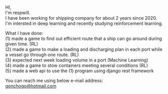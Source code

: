 HI,  
I'm respwill.  
I have been working for shipping company for about 2 years since 2020.  
I'm intersted in deep learning and recently studying reinforcement learning.  

What I have done:  
(1) made a game to find out efficient route that a ship can go around during given time. (RL)  
(2) made a game to make a loading and discharging plan in each port while a vessel go through one route. (RL)  
(3) expected next week loading volume in a port (Machine Learning)  
(4) made a game to stow containers meeting several conditions (RL)  
(5) made a web api to use the (1) program using django rest framework  

You can reach me using below e-mail address:  
gonchogo@hotmail.com

<!---
respwill/respwill is a ✨ special ✨ repository because its `README.md` (this file) appears on your GitHub profile.
You can click the Preview link to take a look at your changes.
--->
